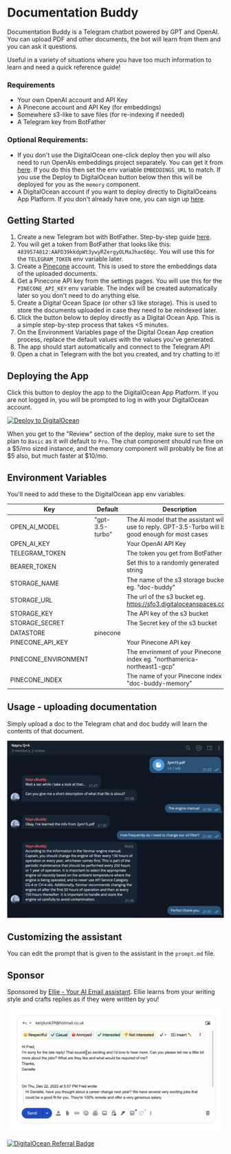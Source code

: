 # Documentation Buddy

Documentation Buddy is a Telegram chatbot powered by GPT and OpenAI. You can upload PDF and other documents, the bot will learn from them and you can ask it questions.

Useful in a variety of situations where you have too much information to learn and need a quick reference guide!

### Requirements

- Your own OpenAI account and API Key
- A Pinecone account and API Key (for embeddings)
- Somewhere s3-like to save files (for re-indexing if needed)
- A Telegram key from BotFather

### Optional Requirements:

- If you don't use the DigitalOcean one-click deploy then you will also need to run OpenAIs embeddings project separately. You can get it from [here](https://github.com/openai/chatgpt-retrieval-plugin). If you do this then set the env variable `EMBEDDINGS_URL` to match. If you use the Deploy to DigitalOcean button below then this will be deployed for you as the `memory` component.
- A DigitalOcean account if you want to deploy directly to DigitalOceans App Platform. If you don't already have one, you can sign up [here](https://www.digitalocean.com/?refcode=1f67a87765d4).

## Getting Started

1. Create a new Telegram bot with BotFather. Step-by-step guide [here](https://core.telegram.org/bots/features#creating-a-new-bot).
2. You will get a token from BotFather that looks like this: `4839574812:AAFD39kkdpWt3ywyRZergyOLMaJhac60qc`. You will use this for the `TELEGRAM_TOKEN` env variable later.
3. Create a [Pinecone](https://www.pinecone.io/) account. This is used to store the embeddings data of the uploaded documents.
4. Get a Pinecone API key from the settings pages. You will use this for the `PINECONE_API_KEY` env variable. The index will be created automatically later so you don't need to do anything else.
5. Create a Digital Ocean Space (or other s3 like storage). This is used to store the documents uploaded in case they need to be reindexed later.
6. Click the button below to deploy directly as a Digital Ocean App. This is a simple step-by-step process that takes <5 minutes.
7. On the Environment Variables page of the Digital Ocean App creation process, replace the default values with the values you've generated.
8. The app should start automatically and connect to the Telegram API
9. Open a chat in Telegram with the bot you created, and try chatting to it!

## Deploying the App

Click this button to deploy the app to the DigitalOcean App Platform. If you are not logged in, you will be prompted to log in with your DigitalOcean account.

[![Deploy to DigitalOcean](https://www.deploytodo.com/do-btn-blue.svg)](https://cloud.digitalocean.com/apps/new?repo=https://github.com/cryptoniooo/doc-buddy)

When you get to the "Review" section of the deploy, make sure to set the plan to `Basic` as it will default to `Pro`. The chat component should run fine on a $5/mo sized instance, and the memory component will probably be fine at $5 also, but much faster at $10/mo.

## Environment Variables

You'll need to add these to the DigitalOcean app env variables.

| Key                     | Default         | Description                                                                                         |
| ----------------------- | --------------- | --------------------------------------------------------------------------------------------------- |
| OPEN_AI_MODEL           | "gpt-3.5-turbo" | The AI model that the assistant will use to reply. GPT-3.5-Turbo will be good enough for most cases |
| OPEN_AI_KEY             |                 | Your OpenAI API Key                                                                                 |
| TELEGRAM_TOKEN          |                 | The token you get from BotFather                                                                    |
| BEARER_TOKEN |                 | Set this to a randomly generated string                                                             |
| STORAGE_NAME            |                 | The name of the s3 storage bucket eg. "doc-buddy"                                                   |
| STORAGE_URL             |                 | The url of the s3 bucket eg. https://sfo3.digitaloceanspaces.com/                                   |
| STORAGE_KEY             |                 | The API key of the s3 bucket                                                                        |
| STORAGE_SECRET          |                 | The Secret key of the s3 bucket                                                                     |
| DATASTORE               | pinecone        |                                                                                                     |
| PINECONE_API_KEY        |                 | Your Pinecone API key                                                                               |
| PINECONE_ENVIRONMENT    |                 | The envrinment of your Pinecone index eg. "northamerica-northeast1-gcp"                             |
| PINECONE_INDEX          |                 | The name of your Pinecone index eg. "doc-buddy-memory"                                              |

## Usage - uploading documentation

Simply upload a doc to the Telegram chat and doc buddy will learn the contents of that document.

![Example file upload](./imgs/upload-file.png)

## Customizing the assistant

You can edit the prompt that is given to the assistant in the `prompt.md` file.

## Sponsor

Sponsored by [Ellie - Your AI Email assistant](https://tryellie.com). Ellie learns from your writing style and crafts replies as if they were written by you!

[![Ellie example](./imgs/ellie.png)](https://tryellie.com?ref=doc-buddy)

[![DigitalOcean Referral Badge](https://web-platforms.sfo2.digitaloceanspaces.com/WWW/Badge%203.svg)](https://www.digitalocean.com/?refcode=1f67a87765d4&utm_campaign=Referral_Invite&utm_medium=Referral_Program&utm_source=badge)
